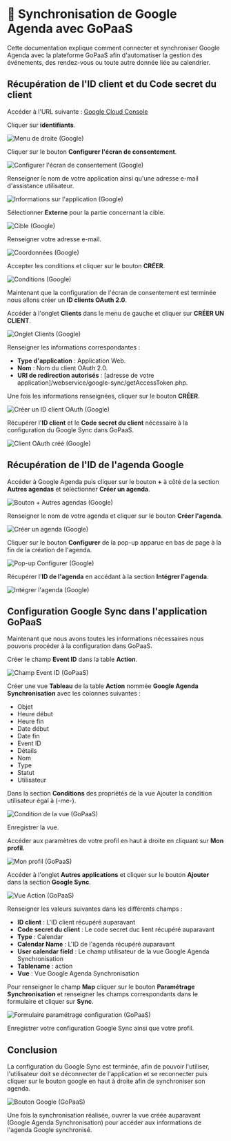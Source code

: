 # 📆 Synchronisation de Google Agenda avec GoPaaS

Cette documentation explique comment connecter et synchroniser Google Agenda avec la plateforme GoPaaS afin d'automatiser la gestion des événements, des rendez-vous ou toute autre donnée liée au calendrier.

## Récupération de l'ID client et du Code secret du client

Accéder à l'URL suivante : [Google Cloud Console](https://console.cloud.google.com/)

Cliquer sur **identifiants**.

![Menu de droite (Google)](images/1.png)

Cliquer sur le bouton **Configurer l'écran de consentement**.

![Configurer l'écran de consentement (Google)](images/consentement.png)

Renseigner le nom de votre application ainsi qu'une adresse e-mail d'assistance utilisateur.

![Informations sur l'application (Google)](images/2.png)

Sélectionner **Externe** pour la partie concernant la cible.

![Cible (Google)](images/3.png)

Renseigner votre adresse e-mail.

![Coordonnées (Google)](images/4.png)

Accepter les conditions et cliquer sur le bouton **CRÉER**.

![Conditions (Google)](images/5.png)

Maintenant que la configuration de l'écran de consentement est terminée nous allons créer un **ID clients OAuth 2.0**.

Accéder à l'onglet **Clients** dans le menu de gauche et cliquer sur **CRÉER UN CLIENT**.

![Onglet Clients (Google)](images/6.png)

Renseigner les informations correspondantes :

- **Type d'application** : Application Web.
- **Nom** : Nom du client OAuth 2.0.
- **URI de redirection autorisés** : [adresse de votre application]/webservice/google-sync/getAccessToken.php.

Une fois les informations renseignées, cliquer sur le bouton **CRÉER**.

![Créer un ID client OAuth (Google)](images/7.png)

Récupérer l'**ID client** et le **Code secret du client** nécessaire à la configuration du Google Sync dans GoPaaS.

![Client OAuth créé (Google)](images/8.png)

## Récupération de l'ID de l'agenda Google

Accéder à Google Agenda puis cliquer sur le bouton **+** à côté de la section **Autres agendas** et sélectionner **Créer un agenda**.

![Bouton + Autres agendas (Google)](images/9.png)

Renseigner le nom de votre agenda et cliquer sur le bouton **Créer l'agenda**.

![Créer un agenda (Google)](images/10.png)

Cliquer sur le bouton **Configurer** de la pop-up apparue en bas de page à la fin de la création de l'agenda.

![Pop-up Configurer (Google)](images/11.png)

Récupérer l'**ID de l'agenda** en accédant à la section **Intégrer l'agenda**.

![Intégrer l'agenda (Google)](images/12.png)

## Configuration Google Sync dans l'application GoPaaS

Maintenant que nous avons toutes les informations nécessaires nous pouvons procéder à la configuration dans GoPaaS.

Créer le champ **Event ID** dans la table **Action**.

![Champ Event ID (GoPaaS)](images/13.png)

Créer une vue **Tableau** de la table **Action** nommée **Google Agenda Synchronisation** avec les colonnes suivantes :

- Objet
- Heure début
- Heure fin
- Date début
- Date fin
- Event ID
- Détails
- Nom
- Type
- Statut
- Utilisateur

Dans la section **Conditions** des propriétés de la vue Ajouter la condition utilisateur égal à (-me-).

![Condition de la vue (GoPaaS)](images/15.png)

Enregistrer la vue.

Accéder aux paramètres de votre profil en haut à droite en cliquant sur **Mon profil**.

![Mon profil (GoPaaS)](images/16.png)

Accéder à l'onglet **Autres applications** et cliquer sur le bouton **Ajouter** dans la section **Google Sync**.

![Vue Action (GoPaaS)](images/17.png)

Renseigner les valeurs suivantes dans les différents champs :

- **ID client** : L'ID client récupéré auparavant
- **Code secret du client** : Le code secret duc lient récupéré auparavant
- **Type** : Calendar
- **Calendar Name** : L'ID de l'agenda récupéré auparavant
- **User calendar field** : Le champ utilisateur de la vue Google Agenda Synchronisation
- **Tablename** : action
- **Vue** : Vue Google Agenda Synchronisation

Pour renseigner le champ **Map** cliquer sur le bouton **Paramétrage Synchronisation** et renseigner les champs correspondants dans le formulaire et cliquer sur **Sync**.

![Formulaire paramétrage configuration (GoPaaS)](images/18.png)

Enregistrer votre configuration Google Sync ainsi que votre profil.

## Conclusion

La configuration du Google Sync est terminée, afin de pouvoir l'utiliser, l'utilisateur doit se déconnecter de l'application et se reconnecter puis cliquer sur le bouton google en haut à droite afin de synchroniser son agenda. 

![Bouton Google (GoPaaS)](images/19.png)

Une fois la synchronisation réalisée, ouvrer la vue créée auparavant (Google Agenda Synchronisation) pour accéder aux informations de l'agenda Google synchronisé.
